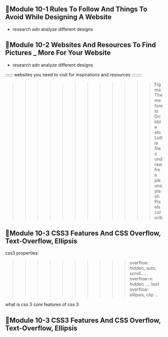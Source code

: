 ## 🌷Module 10-1 Rules To Follow And Things To Avoid While Designing A Website

- research adn analyze different designs

## 🌷Module 10-2 Websites And Resources To Find Pictures _ More For Your Website

- research adn analyze different designs

:::::: websites you need to visit for inspirations and resources ::::::::

>>>>>>>>>>>>Figma
>>>>>>>>>>>>Theme forest
>>>>>>>>>>>>Dribble etc 
>>>>>>>>>>>>Lottie files
>>>>>>>>>>>>undraw
>>>>>>>>>>>>free pik
>>>>>>>>>>>>unsplash
>>>>>>>>>>>>Pixels
>>>>>>>>>>>>colorib


## 🌷Module 10-3 CSS3 Features And CSS Overflow, Text-Overflow, Ellipsis

css3 properties:

>>>>>>>>>>overflow: hidden, auto, scroll....
>>>>>>>>>>overflow-x: hidden ....
>>>>>>>>>> text overflow: ellipsis, clip ...

what is css 3
core features of css 3

## 🌷Module 10-3 CSS3 Features And CSS Overflow, Text-Overflow, Ellipsis



